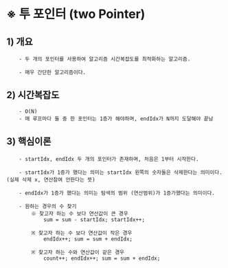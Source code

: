 

# ※ 투 포인터 (two Pointer)

##    1) 개요
        - 두 개의 포인터를 사용하여 알고리즘 시간복잡도를 최적화하는 알고리즘.
        
        - 매우 간단한 알고리즘이다.

##    2) 시간복잡도
        - O(N)
        - 매 루프마다 둘 중 한 포인터는 1증가 해야하며, endIdx가 N까지 도달해야 끝남

##    3) 핵심이론
        - startIdx, endIdx 두 개의 포인터가 존재하며, 처음은 1부터 시작한다.

        - startIdx가 1증가 했다는 의미는 startIdx 왼쪽의 숫자들은 삭제한다는 의미이다. (실제 삭제 x, 연산참여 안한다는 뜻)
        
        - endIdx가 1증가 했다는 의미는 탐색의 범위 (연산범위)가 1증가했다는 의미이다.
        
        - 원하는 경우의 수 찾기
            ※ 찾고자 하는 수 보다 연산값이 큰 경우
                sum = sum - startIdx; startIdx++;

            ※ 찾고자 하는 수 보다 연산값이 작은 경우
                endIdx++; sum = sum + endIdx;

            ※ 찾고자 하는 수와 연산값이 같은 경우
                count++; endIdx++; sum = sum + endIdx;